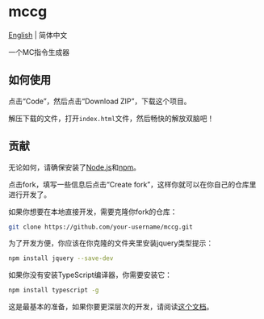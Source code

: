 # mccg

[English](README.md) | 简体中文

一个MC指令生成器

## 如何使用
点击“Code”，然后点击“Download ZIP”，下载这个项目。

解压下载的文件，打开`index.html`文件，然后畅快的解放双脑吧！

## 贡献
无论如何，请确保安装了[Node.js](https://nodejs.org)和[npm](http://npmjs.org)。

点击fork，填写一些信息后点击“Create fork”，这样你就可以在你自己的仓库里进行开发了。

如果你想要在本地直接开发，需要克隆你fork的仓库：
```bash
git clone https://github.com/your-username/mccg.git
```
为了开发方便，你应该在你克隆的文件夹里安装jquery类型提示：
```bash
npm install jquery --save-dev
```
如果你没有安装TypeScript编译器，你需要安装它：
```bash
npm install typescript -g
```
这是最基本的准备，如果你要更深层次的开发，请阅读[这个文档](docs/ZH-HANS-CN.md)。